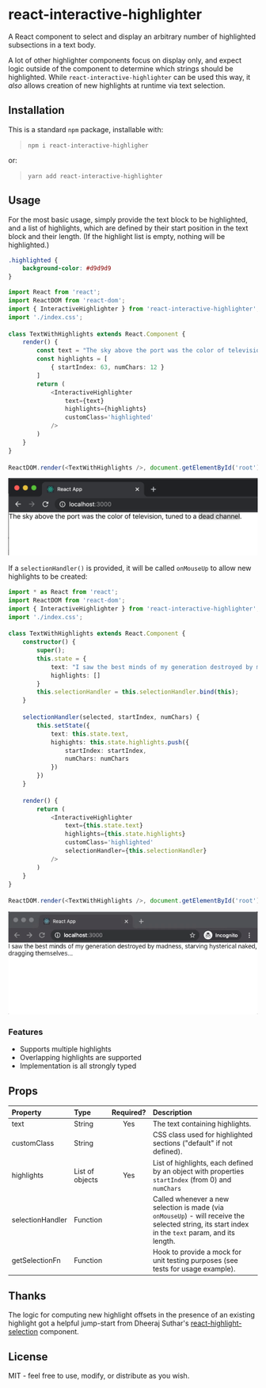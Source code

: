 # react-interactive-highlighter

A React component to select and display an arbitrary number of highlighted subsections in a text body.

A lot of other highlighter components focus on display only, and expect logic outside of the component to determine which strings should be highlighted. While `react-interactive-highlighter` can be used this way, it _also_ allows creation of new highlights at runtime via text selection.

## Installation

This is a standard `npm` package, installable with:

> `npm i react-interactive-highligher`

or:

> `yarn add react-interactive-highlighter`

## Usage

For the most basic usage, simply provide the text block to be highlighted, and a list of highlights, which are defined by their start position in the text block and their length. (If the highlight list is empty, nothing will be highlighted.)

```css
.highlighted {
    background-color: #d9d9d9
}
```

```ts
import React from 'react';
import ReactDOM from 'react-dom';
import { InteractiveHighlighter } from 'react-interactive-highlighter';
import './index.css';

class TextWithHighlights extends React.Component {
    render() {
        const text = "The sky above the port was the color of television, tuned to a dead channel."
        const highlights = [
            { startIndex: 63, numChars: 12 }
        ]
        return (
            <InteractiveHighlighter
                text={text}
                highlights={highlights}
                customClass='highlighted'
            />
        )
    }
}

ReactDOM.render(<TextWithHighlights />, document.getElementById('root'));
```

![static example](examples/static-highlights/example.png)

If a `selectionHandler()` is provided, it will be called `onMouseUp` to allow new highlights to be created:

```ts
import * as React from 'react';
import ReactDOM from 'react-dom';
import { InteractiveHighlighter } from 'react-interactive-highlighter';
import './index.css';

class TextWithHighlights extends React.Component {
    constructor() {
        super();
        this.state = {
            text: "I saw the best minds of my generation destroyed by madness, starving hysterical naked, dragging themselves...",
            highlights: []
        }
        this.selectionHandler = this.selectionHandler.bind(this);
    }

    selectionHandler(selected, startIndex, numChars) {
        this.setState({
            text: this.state.text,
            highights: this.state.highlights.push({
                startIndex: startIndex,
                numChars: numChars
            })
        })
    }

    render() {
        return (
            <InteractiveHighlighter
                text={this.state.text}
                highlights={this.state.highlights}
                customClass='highlighted'
                selectionHandler={this.selectionHandler}
            />
        )
    }
}

ReactDOM.render(<TextWithHighlights />, document.getElementById('root'));
```

![dynamic example](examples/dynamic-highlights/example.gif)

<!-- http://www.giphy.com/gifs/iJ1fTaqEc5TbETRgcC -->

### Features

* Supports multiple highlights
* Overlapping highlights are supported
* Implementation is all strongly typed

## Props

| Property | Type | Required? | Description |
|:---|:---|:---:|:---|
| text | String | Yes | The text containing highlights. |
| customClass | String |  | CSS class used for highlighted sections ("default" if not defined). |
| highlights | List of objects | Yes | List of highlights, each defined by an object with properties `startIndex` (from 0) and `numChars` |
| selectionHandler | Function |  | Called whenever a new selection is made (via `onMouseUp`) - will receive the selected string, its start index in the `text` param, and its length. |
| getSelectionFn | Function |  | Hook to provide a mock for unit testing purposes (see tests for usage example). |

## Thanks

The logic for computing new highlight offsets in the presence of an existing highlight got a helpful jump-start from Dheeraj Suthar's [react-highlight-selection](https://github.com/dheerajsuthar/react-highlight-selection) component.

## License

MIT - feel free to use, modify, or distribute as you wish.
